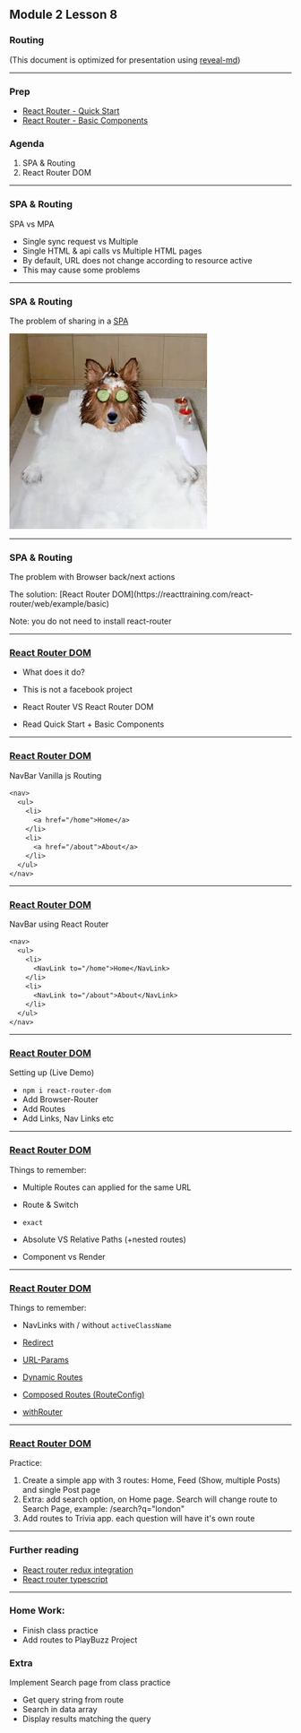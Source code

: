 ## Module 2 Lesson 8
### Routing

(This document is optimized for presentation using [reveal-md](https://github.com/webpro/reveal-md))

---
    
### Prep
* [React Router - Quick Start](https://reacttraining.com/react-router/web/guides/quick-start)
* [React Router - Basic Components](https://reacttraining.com/react-router/web/guides/basic-components)

### Agenda
1. SPA & Routing
2. React Router DOM

---

### SPA & Routing
SPA vs MPA
* Single sync request vs Multiple
* Single HTML & api calls vs Multiple HTML pages
* By default, URL does not change according to resource active
* This may cause some problems

---

### SPA & Routing

The problem of sharing in a [SPA](https://en.wikipedia.org/wiki/Single-page_application)

<img src="./assets/spa.jpg">
<!-- .element: class="fragment" -->

---

### SPA & Routing

The problem with Browser back/next actions 

<div>
The solution: [React Router DOM](https://reacttraining.com/react-router/web/example/basic)
</div>
<!-- .element: class="fragment" -->

Note: you do not need to install react-router


---

### [React Router DOM](https://github.com/ReactTraining/react-router)
* What does it do?
<!-- .element: class="fragment" -->

* This is not a facebook project
<!-- .element: class="fragment" -->

* React Router VS React Router DOM
<!-- .element: class="fragment" -->

* Read Quick Start + Basic Components
<!-- .element: class="fragment" -->

---

### [React Router DOM](https://github.com/ReactTraining/react-router)
NavBar Vanilla js Routing
```
<nav>
  <ul>
    <li>
      <a href="/home">Home</a>
    </li>
    <li>
      <a href="/about">About</a>
    </li>
  </ul>
</nav>

```

---

### [React Router DOM](https://github.com/ReactTraining/react-router)
NavBar using  React Router
```
<nav>
  <ul>
    <li>
      <NavLink to="/home">Home</NavLink>
    </li>
    <li>
      <NavLink to="/about">About</NavLink>
    </li>
  </ul>
</nav>

```

---

### [React Router DOM](https://github.com/ReactTraining/react-router)
Setting up (Live Demo)
* `npm i react-router-dom`
* Add Browser-Router
* Add Routes
* Add Links, Nav Links etc

---

### [React Router DOM](https://github.com/ReactTraining/react-router)
Things to remember:

* Multiple Routes can applied for the same URL
<!-- .element: class="fragment" -->

* Route & Switch
<!-- .element: class="fragment" -->

* `exact`
<!-- .element: class="fragment" -->

* Absolute VS Relative Paths (+nested routes)
<!-- .element: class="fragment" -->

* Component vs Render
<!-- .element: class="fragment" -->



---

### [React Router DOM](https://github.com/ReactTraining/react-router)
Things to remember:

* NavLinks with / without `activeClassName`
<!-- .element: class="fragment" -->

* [Redirect](https://reacttraining.com/react-router/web/example/auth-workflow)

* [URL-Params](https://reacttraining.com/react-router/web/example/url-params)

* [Dynamic Routes](https://reacttraining.com/react-router/web/example/sidebar)

* [Composed Routes (RouteConfig)](https://reacttraining.com/react-router/web/example/route-config)

* [withRouter](https://reacttraining.com/react-router/web/api/withRouter)

---

### [React Router DOM](https://github.com/ReactTraining/react-router)
Practice:

1. Create a simple app with 3 routes: 
  Home, Feed (Show, multiple Posts) and single Post page
2. Extra: add search option, on Home page. 
Search will change route to Search Page, example: /search?q="london"
3. Add routes to Trivia app. each question will have it's own route

---

### Further reading
* [React router redux integration](https://reacttraining.com/react-router/web/guides/redux-integration)
* [React router typescript](https://www.pluralsight.com/guides/react-router-typescript)

---
### Home Work:
* Finish class practice
* Add routes to PlayBuzz Project

### Extra
Implement Search page from class practice
* Get query string from route
* Search in data array
* Display results matching the query